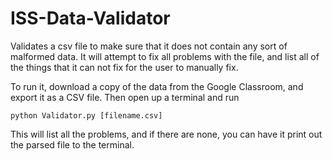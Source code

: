 ISS-Data-Validator
==================

Validates a csv file to make sure that it does not contain any sort of malformed data.  It will attempt to fix all problems with the file, and list all of the things that it can not fix for the user to manually fix.  

To run it, download a copy of the data from the Google Classroom, and export it as a CSV file.  Then open up a terminal and run
```
python Validator.py [filename.csv]
```
This will list all the problems, and if there are none, you can have it print out the parsed file to the terminal.  
